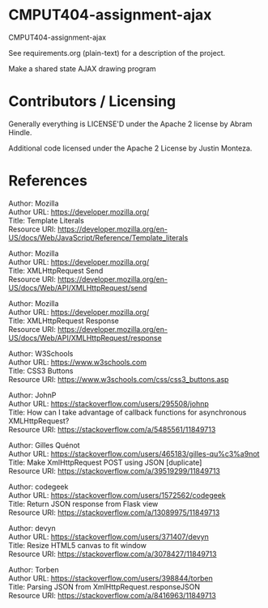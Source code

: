 CMPUT404-assignment-ajax
==============================

CMPUT404-assignment-ajax

See requirements.org (plain-text) for a description of the project.

Make a shared state AJAX drawing program

Contributors / Licensing
========================

Generally everything is LICENSE'D under the Apache 2 license by Abram Hindle.

Additional code licensed under the Apache 2 License by Justin Monteza.

References
========================


Author: Mozilla <br />
Author URL: https://developer.mozilla.org/  <br />
Title: Template Literals <br />
Resource URI: https://developer.mozilla.org/en-US/docs/Web/JavaScript/Reference/Template_literals <br />

Author: Mozilla <br />
Author URL: https://developer.mozilla.org/  <br />
Title: XMLHttpRequest Send <br />
Resource URI: https://developer.mozilla.org/en-US/docs/Web/API/XMLHttpRequest/send <br />

Author: Mozilla <br />
Author URL: https://developer.mozilla.org/  <br />
Title: XMLHttpRequest Response <br />
Resource URI: https://developer.mozilla.org/en-US/docs/Web/API/XMLHttpRequest/response <br />

Author: W3Schools <br />
Author URL: https://www.w3schools.com  <br />
Title: CSS3 Buttons <br />
Resource URI: https://www.w3schools.com/css/css3_buttons.asp <br />

Author: JohnP <br />
Author URL: https://stackoverflow.com/users/295508/johnp  <br />
Title: How can I take advantage of callback functions for asynchronous XMLHttpRequest? <br />
Resource URI: https://stackoverflow.com/a/5485561/11849713 <br />

Author: Gilles Quénot <br />
Author URL: https://stackoverflow.com/users/465183/gilles-qu%c3%a9not  <br />
Title: Make XmlHttpRequest POST using JSON [duplicate] <br />
Resource URI: https://stackoverflow.com/a/39519299/11849713 <br />

Author: codegeek <br />
Author URL: https://stackoverflow.com/users/1572562/codegeek  <br />
Title: Return JSON response from Flask view <br />
Resource URI: https://stackoverflow.com/a/13089975/11849713 <br />

Author: devyn <br />
Author URL: https://stackoverflow.com/users/371407/devyn  <br />
Title: Resize HTML5 canvas to fit window <br />
Resource URI: https://stackoverflow.com/a/3078427/11849713 <br />

Author: Torben <br />
Author URL: https://stackoverflow.com/users/398844/torben  <br />
Title: Parsing JSON from XmlHttpRequest.responseJSON <br />
Resource URI: https://stackoverflow.com/a/8416963/11849713 <br />

